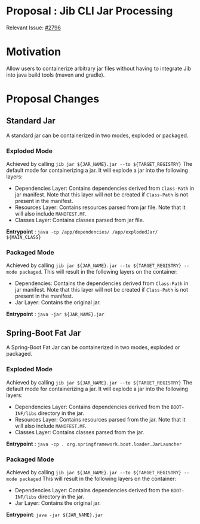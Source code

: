 # Proposal : Jib CLI Jar Processing 

Relevant Issue: [#2796](https://github.com/GoogleContainerTools/jib/issues/2796)

# Motivation 
Allow users to containerize arbitrary jar files without having to integrate Jib into java build tools (maven and gradle).

# Proposal Changes

## Standard Jar 
A standard jar can be containerized in two modes, exploded or packaged. 

### Exploded Mode
Achieved by calling `jib jar ${JAR_NAME}.jar --to ${TARGET_REGISTRY}`
The default mode for containerizing a jar. It will explode a jar into the following layers:  
- Dependencies Layer: Contains dependencies derived from `Class-Path` in jar manifest. Note that this layer will not be created if `Class-Path` is not present in the manifest.
- Resources Layer: Contains resources parsed from jar file. Note that it will also include `MANIFEST.MF`.
- Classes Layer: Contains classes parsed from jar file. 

**Entrypoint** : `java -cp /app/dependencies/ /app/explodedJar/ ${MAIN_CLASS}`

### Packaged Mode
Achieved by calling `jib jar ${JAR_NAME}.jar --to ${TARGET_REGISTRY} --mode packaged`.
This will result in the following layers on the container:
- Dependencies:  Contains the dependencies derived from `Class-Path` in jar manifest. Note that this layer will not be created if `Class-Path` is not present in the manifest.
- Jar Layer: Contains the original jar.

**Entrypoint** : `java -jar ${JAR_NAME}.jar`

## Spring-Boot Fat Jar
A Spring-Boot Fat Jar can be containerized in two modes, exploded or packaged. 

### Exploded Mode
Achieved by calling `jib jar ${JAR_NAME}.jar --to ${TARGET_REGISTRY}`
The default mode for containerizing a jar. It will explode a jar into the following layers:  
- Dependencies Layer: Contains dependencies derived from the `BOOT-INF/libs` directory in the jar.
- Resources Layer: Contains resources parsed from the jar. Note that it will also include `MANIFEST.MF`.
- Classes Layer: Contains classes parsed from the jar.

**Entrypoint** : `java -cp . org.springframework.boot.loader.JarLauncher`

### Packaged Mode
Achieved by calling `jib jar ${JAR_NAME}.jar --to ${TARGET_REGISTRY} --mode packaged`
This will result in the following layers on the container: 
- Dependencies Layer: Contains dependencies derived from the `BOOT-INF/libs` directory in the jar.
- Jar Layer: Contains the original jar.

**Entrypoint**: `java -jar ${JAR_NAME}.jar`